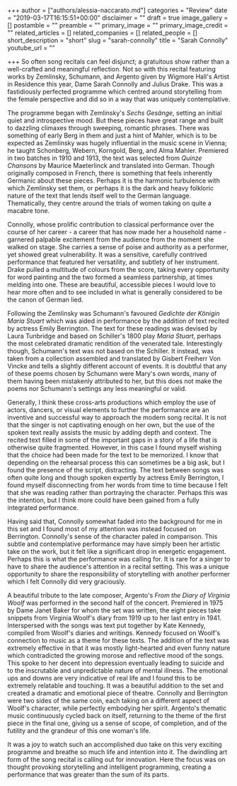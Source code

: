 +++
author = ["authors/alessia-naccarato.md"]
categories = "Review"
date = "2019-03-17T16:15:51+00:00"
disclaimer = ""
draft = true
image_gallery = []
postamble = ""
preamble = ""
primary_image = ""
primary_image_credit = ""
related_articles = []
related_companies = []
related_people = []
short_description = "short"
slug = "sarah-connolly"
title = "Sarah Connolly"
youtube_url = ""

+++
So often song recitals can feel disjunct; a gratuitous show rather than a well-crafted and meaningful reflection. Not so with this recital featuring works by Zemlinsky, Schumann, and Argento given by Wigmore Hall's Artist in Residence this year, Dame Sarah Connolly and Julius Drake. This was a fastidiously perfected programme which centred around storytelling from the female perspective and did so in a way that was uniquely contemplative.

The programme began with Zemlinsky's _Sechs Gesänge_, setting an initial quiet and introspective mood. But these pieces have great range and built to dazzling climaxes through sweeping, romantic phrases. There was something of early Berg in them and just a hint of Mahler, which is to be expected as Zemlinsky was hugely influential in the music scene in Vienna; he taught Schonberg, Webern, Korngold, Berg, and Alma Mahler. Premiered in two batches in 1910 and 1913, the text was selected from _Quinze Chansons_ by Maurice Maeterlinck and translated into German. Though originally composed in French, there is something that feels inherently Germanic about these pieces. Perhaps it is the harmonic turbulence with which Zemlinsky set them, or perhaps it is the dark and heavy folkloric nature of the text that lends itself well to the German language. Thematically, they centre around the trials of women taking on quite a macabre tone.

Connolly, whose prolific contribution to classical performance over the course of her career - a career that has now made her a household name - garnered palpable excitement from the audience from the moment she walked on stage. She carries a sense of poise and authority as a performer, yet showed great vulnerability. It was a sensitive, carefully contrived performance that featured her versatility, and subtlety of her instrument. Drake pulled a multitude of colours from the score, taking every opportunity for word painting and the two formed a seamless partnership, at times melding into one. These are beautiful, accessible pieces I would love to hear more often and to see included in what is generally considered to be the canon of German lied.

Following the Zemlinsky was Schumann's favoured _Gedichte der Königin Maria Stuart_ which was aided in performance by the addition of text recited by actress Emily Berrington. The text for these readings was devised by Laura Tunbridge and based on Schiller's 1800 play _Maria Stuart_, perhaps the most celebrated dramatic rendition of the venerated tale. Interestingly though, Schumann's text was not based on the Schiller. It instead, was taken from a collection assembled and translated by Gisbert Freiherr Von Vincke and tells a slightly different account of events. It is doubtful that any of these poems chosen by Schumann were Mary's own words, many of them having been mistakenly attributed to her, but this does not make the poems nor Schumann's settings any less meaningful or valid.

Generally, I think these cross-arts productions which employ the use of actors, dancers, or visual elements to further the performance are an inventive and successful way to approach the modern song recital. It is not that the singer is not captivating enough on her own, but the use of the spoken text really assists the music by adding depth and context. The recited text filled in some of the important gaps in a story of a life that is otherwise quite fragmented. However, in this case I found myself wishing that the choice had been made for the text to be memorized. I know that depending on the rehearsal process this can sometimes be a big ask, but I found the presence of the script, distracting. The text between songs was often quite long and though spoken expertly by actress Emily Berrington, I found myself disconnecting from her words from time to time because I felt that she was reading rather than portraying the character. Perhaps this was the intention, but I think more could have been gained from a fully integrated performance.

Having said that, Connolly somewhat faded into the background for me in this set and I found most of my attention was instead focused on Berrington. Connolly's sense of the character paled in comparison. This subtle and contemplative performance may have simply been her artistic take on the work, but it felt like a significant drop in energetic engagement. Perhaps this is what the performance was calling for. It is rare for a singer to have to share the audience's attention in a recital setting. This was a unique opportunity to share the responsibility of storytelling with another performer which I felt Connolly did very graciously.

A beautiful tribute to the late composer, Argento's _From the Diary of Virginia Woolf_ was performed in the second half of the concert. Premiered in 1975 by Dame Janet Baker for whom the set was written, the eight pieces take snippets from Virginia Woolf's diary from 1919 up to her last entry in 1941. Interspersed with the songs was text put together by Kate Kennedy, compiled from Woolf's diaries and writings. Kennedy focused on Woolf's connection to music as a theme for these texts. The addition of the text was extremely effective in that it was mostly light-hearted and even funny nature which contradicted the growing morose and reflective mood of the songs. This spoke to her decent into depression eventually leading to suicide and to the inscrutable and unpredictable nature of mental illness. The emotional ups and downs are very indicative of real life and I found this to be extremely relatable and touching. It was a beautiful addition to the set and created a dramatic and emotional piece of theatre. Connolly and Berrington were two sides of the same coin, each taking on a different aspect of Woolf's character, while perfectly embodying her spirit. Argento's thematic music continuously cycled back on itself, returning to the theme of the first piece in the final one, giving us a sense of scope, of completion, and of the futility and the grandeur of this one woman's life.

It was a joy to watch such an accomplished duo take on this very exciting programme and breathe so much life and intention into it. The dwindling art form of the song recital is calling out for innovation. Here the focus was on thought provoking storytelling and intelligent programming, creating a performance that was greater than the sum of its parts.